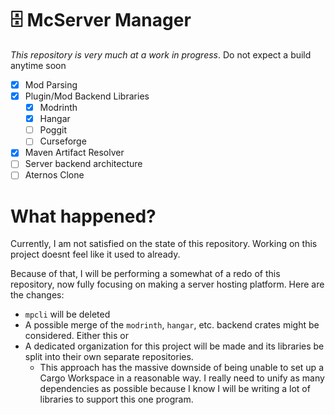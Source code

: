 # 🗄️ McServer Manager
*This repository is very much at a work in progress*. Do not expect a build anytime soon

- [x] Mod Parsing
- [x] Plugin/Mod Backend Libraries
  - [x] Modrinth
  - [x] Hangar
  - [ ] Poggit
  - [ ] Curseforge
- [x] Maven Artifact Resolver
- [ ] Server backend architecture
- [ ] Aternos Clone

# What happened?
Currently, I am not satisfied on the state of this repository. Working on this project doesnt feel like it used to already.

Because of that, I will be performing a somewhat of a redo of this repository, now fully focusing on making
a server hosting platform. Here are the changes:
- `mpcli` will be deleted
- A possible merge of the `modrinth`, `hangar`, etc. backend crates might be
  considered. Either this or
- A dedicated organization for this project will be made and its libraries be split into their own separate repositories.
  - This approach has the massive downside of being unable to set up a Cargo Workspace in a reasonable way. I really need to unify as many dependencies as possible because I know I will be writing a lot of libraries to support this one program.
